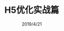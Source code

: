 ---
title: H5优化实战篇
coverMap: 'https://pic.ncnccn.cn:999/uploads/big/0a60c86b5e2fee9a60fd2099781d66e5.gif'
date: 2019/4/21
description: 对于一个H5的产品，功能无疑很重要，但是性能同样是用户体验中不可或缺的一环。原本H5的渲染性能就不及native的app，如果不把性能优化做起来，将极大地影响用户使用产品的积极性。
tags:
  - JS
  - eventLoop
---
